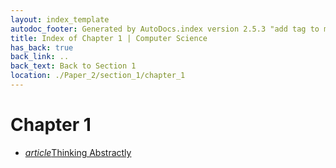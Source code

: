 ```yaml
---
layout: index_template
autodoc_footer: Generated by AutoDocs.index version 2.5.3 "add tag to make &lt;base&gt; work" ⓒ Starwort, 2020
title: Index of Chapter 1 | Computer Science
has_back: true
back_link: ..
back_text: Back to Section 1
location: ./Paper_2/section_1/chapter_1
---
```


# **Chapter 1**

- <a href='./thinking_abstractly.html'><i title='MD file' class="material-icons">article</i>Thinking Abstractly</a>
